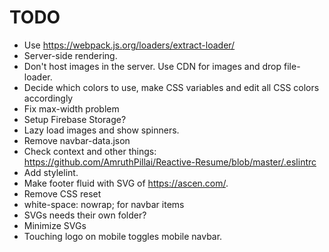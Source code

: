 # TODO

* Use https://webpack.js.org/loaders/extract-loader/
* Server-side rendering.
* Don't host images in the server. Use CDN for images and drop file-loader.
* Decide which colors to use, make CSS variables and edit all CSS colors accordingly
* Fix max-width problem
* Setup Firebase Storage?
* Lazy load images and show spinners.
* Remove navbar-data.json
* Check context and other things: https://github.com/AmruthPillai/Reactive-Resume/blob/master/.eslintrc
* Add stylelint.
* Make footer fluid with SVG of https://ascen.com/.
* Remove CSS reset
* white-space: nowrap; for navbar items
* SVGs needs their own folder?
* Minimize SVGs
* Touching logo on mobile toggles mobile navbar.

